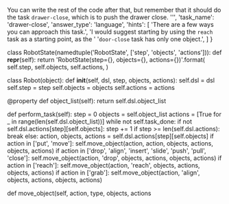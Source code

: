 

You can write the rest of the code after that, but remember that it should do the task
`drawer-close`, which is to push the drawer close.
''',
  'task_name': 'drawer-close',
  'answer_type': 'language',
  'hints': [
    'There are a few ways you can approach this task.',
    'I would suggest starting by using the `reach` task as a starting point, as the '
    '`door-close` task has only one object.',
  ]
}

class RobotState(namedtuple('RobotState', ['step', 'objects', 'actions'])):
  def __repr__(self):
    return 'RobotState(step={}, objects={}, actions={})'.format(
      self.step,
      self.objects,
      self.actions,
    )

class Robot(object):
  def __init__(self, dsl, step, objects, actions):
    self.dsl = dsl
    self.step = step
    self.objects = objects
    self.actions = actions

  @property
  def object_list(self):
    return self.dsl.object_list

  def perform_task(self):
    step = 0
    objects = self.object_list
    actions = [True for _ in range(len(self.dsl.object_list))]
    while not self.task_done:
      if not self.dsl.actions[step][self.objects]:
        step += 1
        if step >= len(self.dsl.actions):
          break
      else:
        action, objects, actions = self.dsl.actions[step][self.objects]
        if action in ['put', 'move']:
          self.move_object(action, action, objects, actions, objects, actions)
        if action in ['drop', 'align', 'insert', 'slide', 'push', 'pull', 'close']:
          self.move_object(action, 'drop', objects, actions, objects, actions)
        if action in ['reach']:
          self.move_object(action, 'reach', objects, actions, objects, actions)
        if action in ['grab']:
          self.move_object(action, 'align', objects, actions, objects, actions)

  def move_object(self, action, type, objects, actions